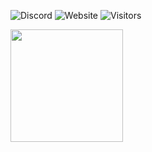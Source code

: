 ![Discord](https://img.shields.io/badge/discord-bbangg%233311-blue?logo=discord) ![Website](https://img.shields.io/badge/view%20more-https://bbangg.dev-blue) ![Visitors](https://visitor-badge.laobi.icu/badge?page_id=bbangg.bbangg)
<p>
  <img height="180em" src="https://github-readme-stats.vercel.app/api/top-langs/?username=bbangg&show_icons=true&hide_border=true&layout=compact&langs_count=8&theme=github_dark"/>
</p>
